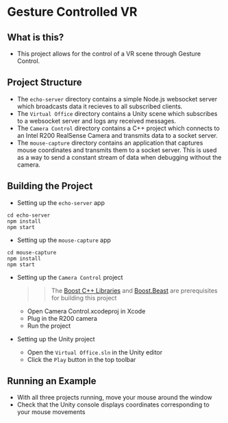 # Gesture Controlled VR

## What is this?
- This project allows for the control of a VR scene through Gesture Control.

## Project Structure
- The `echo-server` directory contains a simple Node.js websocket server which broadcasts data it recieves to all subscribed clients.
- The `Virtual Office` directory contains a Unity scene which subscribes to a websocket server and logs any received messages.
- The `Camera Control` directory contains a C++ project which connects to an Intel R200 RealSense Camera and transmits data to a socket server.
- The `mouse-capture` directory contains an application that captures mouse coordinates and transmits them to a socket server. This is used as a way to send a constant stream of data when debugging without the camera.


## Building the Project
- Setting up the `echo-server` app
```
cd echo-server
npm install
npm start
```
- Setting up the `mouse-capture` app
```
cd mouse-capture
npm install
npm start
```
- Setting up the `Camera Control` project
    >> The [Boost C++ Libraries](http://www.boost.org/) and [Boost.Beast](https://github.com/boostorg/beast) are prerequisites for building this project
    - Open Camera Control.xcodeproj in Xcode
    - Plug in the R200 camera
    - Run the project

- Setting up the Unity project
    - Open the `Virtual Office.sln` in the Unity editor
    - Click the `Play` button in the top toolbar

## Running an Example
- With all three projects running, move your mouse around the window
- Check that the Unity console displays coordinates corresponding to your mouse movements
